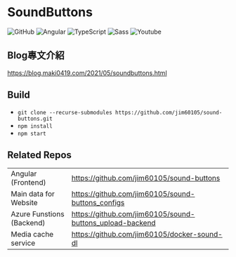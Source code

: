 # SoundButtons

![GitHub](https://img.shields.io/github/license/jim60105/sound-buttons?style=for-the-badge) ![Angular](https://img.shields.io/static/v1?style=for-the-badge&message=Angular&color=DD0031&logo=Angular&logoColor=FFFFFF&label=) ![TypeScript](https://img.shields.io/static/v1?style=for-the-badge&message=TypeScript&color=3178C6&logo=TypeScript&logoColor=FFFFFF&label=) ![Sass](https://img.shields.io/static/v1?style=for-the-badge&message=Sass&color=CC6699&logo=Sass&logoColor=FFFFFF&label=) ![Youtube](https://img.shields.io/static/v1?style=for-the-badge&amp;message=YouTube&amp;color=FF0000&amp;logo=YouTube&amp;logoColor=FFFFFF&amp;label=)

## Blog專文介紹

<https://blog.maki0419.com/2021/05/soundbuttons.html>

## Build

- `git clone --recurse-submodules https://github.com/jim60105/sound-buttons.git`
- `npm install`
- `npm start`

## Related Repos 

|||
|---|---|
|Angular (Frontend)|<https://github.com/jim60105/sound-buttons>|
|Main data for Website|<https://github.com/jim60105/sound-buttons_configs>|
|Azure Funstions (Backend)|<https://github.com/jim60105/sound-buttons_upload-backend>|
|Media cache service|<https://github.com/jim60105/docker-sound-dl>|
